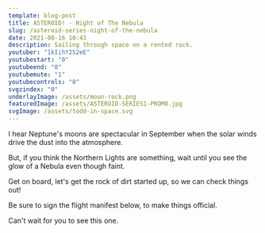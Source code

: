 ```yaml
---
template: blog-post
title: ASTEROID! - Night of The Nebula
slug: /asteroid-series-night-of-the-nebula
date: 2021-08-16 10:43
description: Sailing through space on a rented rock.
youtuber: "1kIihY252eE"
youtubestart: "0"
youtubeend: "0"
youtubemute: "1"
youtubecontrols: "0"
svgzindex: "0"
underlayImage: /assets/moon-rock.png
featuredImage: /assets/ASTEROID-SERIES1-PROMO.jpg
svgImage: /assets/todd-in-space.svg
---
```

I hear Neptune's moons are spectacular in September when the solar winds drive the dust into the atmosphere. 

But, if you think the Northern Lights are something, wait until you see the glow of a Nebula even though faint. 

Get on board, let's get the rock of dirt started up, so we can check things out!

Be sure to sign the flight manifest below, to make things official. 

Can't wait for you to see this one. 